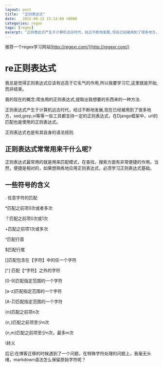 ```yaml
---
layout: post
title:  "正则表达式"
date:   2015-08-15 15:14:00 +0800
categories: regex
tags: [regex]
excerpt: "正则表达式产生于计算机远古时代，经过不断地发展,现在已经被用到了很多地方，sed,grep,vi等等一些工具都支持一定的正则表达式，在Django框架中，url的匹配也是使用的正则表达式。"
---
```


推荐一个regex学习网站[http://regexr.com/](http://regexr.com/)

# re正则表达式

我总是觉得正则表达式应该有远高于它名气的作用,所以我要学习它,这里就是开始,而非结束。

我的现在的概念:爬虫用的正则表达式,提取出我想要的东西来的一种方法.

正则表达式产生于计算机远古时代，经过不断地发展,现在已经被用到了很多地方，sed,grep,vi等等一些工具都支持一定的正则表达式，在Django框架中，url的匹配也是使用的正则表达式。

正则表达式也是有其自身的语法规则.

## 正则表达式常常用来干什么呢?
正则表达式最常用的就是用来匹配模式，在查找，搜索方面有非常便捷的作用。当然，便捷是相对的，如果想熟练地应用正则表达式，必须学习正则表达式基础。

##  一些符号的含义
. 任意字符的匹配

*匹配之前项0次或者多次

？匹配之前项0次或1次

+匹配之前项1次或多次

^匹配行首

$匹配行尾

[]匹配包含在【字符】中的任一个字符

[^] 匹配【^字符】之外的字符

[0-9]匹配指定范围的一个字符

[a-z]匹配指定范围的一个字符

[A-Z]匹配指定范围的一个字符

{n}匹配之前项n次

{n,}匹配之前项至少n次

{n,m}匹配之前项至少n次，最多m次

\转义


后记:在博客迁移的时候遇到了一个问题，在特殊字符处理的问题上，我毫无头绪，markdown语法怎么保留原始字符呢？
